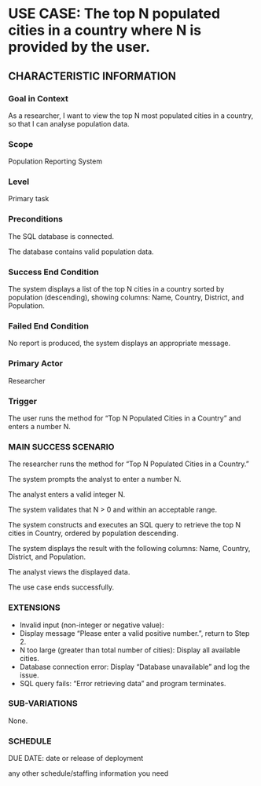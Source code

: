 # USE CASE: The top N populated cities in a country where N is provided by the user.
## CHARACTERISTIC INFORMATION
### Goal in Context
As a researcher, I want to view the top N most populated cities in a country, so that I can analyse population data.

### Scope
Population Reporting System

### Level
Primary task

### Preconditions
The SQL database is connected.

The database contains valid population data.

### Success End Condition
The system displays a list of the top N cities in a country sorted by population (descending), showing columns:  Name, Country, District, and Population.

### Failed End Condition
No report is produced, the system displays an appropriate message.

### Primary Actor
Researcher

### Trigger
The user runs the method for “Top N Populated Cities in a Country” and enters a number N.

### MAIN SUCCESS SCENARIO
The researcher runs the method for “Top N Populated Cities in a Country.”

The system prompts the analyst to enter a number N.

The analyst enters a valid integer N.

The system validates that N > 0 and within an acceptable range.

The system constructs and executes an SQL query to retrieve the top N cities in Country, ordered by population descending.

The system displays the result with the following columns: Name, Country, District, and Population.

The analyst views the displayed data.

The use case ends successfully.

### EXTENSIONS
- Invalid input (non-integer or negative value):
- Display message “Please enter a valid positive number.”, return to Step 2.
- N too large (greater than total number of cities): Display all available cities.
- Database connection error: Display “Database unavailable” and log the issue.
- SQL query fails: “Error retrieving data” and program terminates.

### SUB-VARIATIONS
None.

### SCHEDULE
DUE DATE: date or release of deployment

any other schedule/staffing information you need